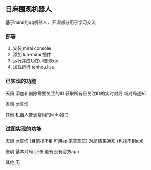 
## 日麻围观机器人

基于mirai的qq机器人，开源部分用于学习交流

### 部署

1. 安装 mirai console
2. 添加 lua-mirai 插件
3. 运行并成功在cli登录qq
4. 加载运行 tenhou.lua

### 已实现的功能

天凤
添加和删除需要关注的ID
获取所有已关注ID的实时对局
新对局通知

雀魂
pt查询

其他
机器人普通常用的setu接口

### 试图实现的功能

天凤
pt查询 (目前找不到可用api来实现它)
对局结果通知 (也找不到api)

雀魂
基本对局 (不知道有没有官方api)

其他
无
